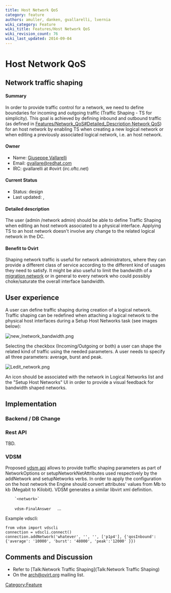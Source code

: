 ```yaml
---
title: Host Network QoS
category: feature
authors: amuller, danken, gvallarelli, lvernia
wiki_category: Feature
wiki_title: Features/Host Network QoS
wiki_revision_count: 76
wiki_last_updated: 2014-09-04
---
```


# Host Network QoS

## Network traffic shaping

#### Summary

In order to provide traffic control for a network, we need to define boundaries for incoming and outgoing traffic (Traffic Shaping - TS for simplicity). This goal is achieved by defining inbound and outbound traffic (as defined in [Features/Network_QoS#Detailed_Description Network QoS](Features/Network_QoS#Detailed_Description_Network_QoS)) for an host network by enabling TS when creating a new logical network or when editing a previously associated logical network, i.e. an host network.

#### Owner

*   Name: [ Giuseppe Vallarelli](User:gvallarelli)
*   Email: <gvallare@redhat.com>
*   IRC: gvallarelli at #ovirt (irc.oftc.net)

#### Current Status

*   Status: design
*   Last updated: ,

#### Detailed description

The user (admin /network admin) should be able to define Traffic Shaping when editing an host network associated to a physical interface. Applying TS to an host network doesn't involve any change to the related logical network in the DC.

#### Benefit to Ovirt

Shaping network traffic is useful for network administrators, where they can provide a different class of service according to the different kind of usages they need to satisfy. It might be also useful to limit the bandwidth of a [migration network](Features/Migration_Network) or in general to every network who could possibly choke/saturate the overall interface bandwidth.

## User experience

A user can define traffic shaping during creation of a logical network. Traffic shaping can be redefined when attaching a logical network to the physical host interfaces during a Setup Host Networks task (see images below):

![](new_lnetwork_bandwidth.png "new_lnetwork_bandwidth.png")

Selecting the checkbox (Incoming/Outgoing or both) a user can shape the related kind of traffic using the needed parameters. A user needs to specify all three parameters: average, burst and peak.

![](Ledit_network.png "Ledit_network.png")

An icon should be associated with the network in Logical Networks list and the "Setup Host Networks" UI in order to provide a visual feedback for bandwidth shaped networks.

## Implementation

### Backend / DB Change

### Rest API

TBD.

### VDSM

Proposed [vdsm api](http://gerrit.ovirt.org/#/c/15724/) allows to provide traffic shaping parameters as part of NetworkOptions or setupNetworkNetAttributes used respectively by the addNetwork and setupNetworks verbs. In order to apply the configuration on the host network the Engine should convert attributes' values from Mb to kb (Megabit to Kilobit). VDSM generates a similar libvirt xml definition.

        `<network>`                                          
`    `<name>`vdsm-FinalAnswer`</name>
          ...
`    `<bandwidth>
`      `<inbound average='30000' burst='200000'  peak='40000'/>
`      `<outbound average='30000' burst='200000'  peak='40000' />
`    `</bandwidth>
`  `</network>

Example vdscli:

    from vdsm import vdscli
    connection = vdscli.connect()
    connection.addNetwork('whatever', '', '', ['p1p4'], {'qosInbound':{'average': '10000', 'burst': '48000', 'peak':'12000' }})

## Comments and Discussion

*   Refer to [Talk:Network Traffic Shaping](Talk:Network Traffic Shaping)
*   On the arch@ovirt.org mailing list.

<Category:Feature>

